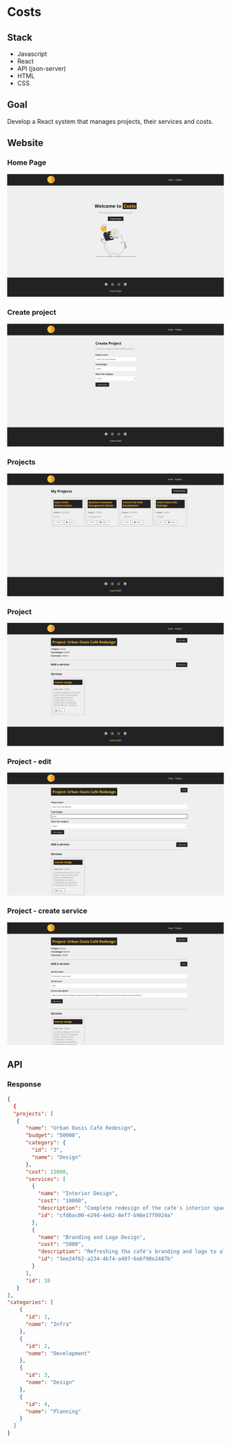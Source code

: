 # Costs
 
## Stack
- Javascript
- React
- API (json-server)
- HTML
- CSS

## Goal
Develop a React system that manages projects, their services and costs.

## Website
### Home Page

![HomePage](/assets/Homepage.png)


### Create project

![CreateProject](/assets/CreateProject.png)


### Projects

![Projects](/assets/Projects.png)


### Project

![Project](/assets/Project.png)


### Project - edit

![EditProject](/assets/EditProject.png)


### Project - create service

![CreateServiceProject](/assets/CreateServiceProject.png)


## API
### Response
```json
{
  {
  "projects": [
   {
      "name": "Urban Oasis Café Redesign",
      "budget": "50000",
      "category": {
        "id": "3",
        "name": "Design"
      },
      "cost": 15000,
      "services": [
        {
          "name": "Interior Design",
          "cost": "10000",
          "description": "Complete redesign of the café's interior space, incorporating modern aesthetics and functionality to create a comfortable and appealing environment for customers.",
          "id": "cfd6ac00-e29d-4e62-8ef7-b98e17f0924a"
        },
        {
          "name": "Branding and Logo Design",
          "cost": "5000",
          "description": "Refreshing the café's branding and logo to align with the new design theme and promote brand consistency across all platforms.",
          "id": "3ee24f62-a234-4b74-a497-6e6f90e2487b"
        }
      ],
      "id": 10
   }
],
"categories": [
    {
      "id": 1,
      "name": "Infra"
    },
    {
      "id": 2,
      "name": "Development"
    },
    {
      "id": 3,
      "name": "Design"
    },
    {
      "id": 4,
      "name": "Planning"
    }
  ]
}
```
